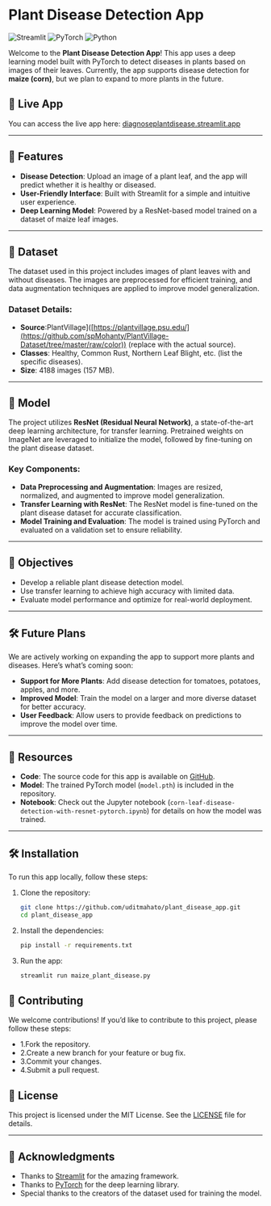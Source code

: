 # Plant Disease Detection App

![Streamlit](https://img.shields.io/badge/Streamlit-FF4B4B?style=for-the-badge&logo=Streamlit&logoColor=white)
![PyTorch](https://img.shields.io/badge/PyTorch-EE4C2C?style=for-the-badge&logo=PyTorch&logoColor=white)
![Python](https://img.shields.io/badge/Python-3776AB?style=for-the-badge&logo=python&logoColor=white)

Welcome to the **Plant Disease Detection App**! This app uses a deep learning model built with PyTorch to detect diseases in plants based on images of their leaves. Currently, the app supports disease detection for **maize (corn)**, but we plan to expand to more plants in the future.

## 🌱 Live App

You can access the live app here: [diagnoseplantdisease.streamlit.app](https://diagnoseplantdisease.streamlit.app/)

---

## 🚀 Features

- **Disease Detection**: Upload an image of a plant leaf, and the app will predict whether it is healthy or diseased.
- **User-Friendly Interface**: Built with Streamlit for a simple and intuitive user experience.
- **Deep Learning Model**: Powered by a ResNet-based model trained on a dataset of maize leaf images.

---

## 📂 Dataset

The dataset used in this project includes images of plant leaves with and without diseases. The images are preprocessed for efficient training, and data augmentation techniques are applied to improve model generalization.

### Dataset Details:
- **Source**:PlantVillage]([https://plantvillage.psu.edu/](https://github.com/spMohanty/PlantVillage-Dataset/tree/master/raw/color)) (replace with the actual source).
- **Classes**: Healthy, Common Rust, Northern Leaf Blight, etc. (list the specific diseases).
- **Size**: 4188 images (157 MB).

---

## 🧠 Model

The project utilizes **ResNet (Residual Neural Network)**, a state-of-the-art deep learning architecture, for transfer learning. Pretrained weights on ImageNet are leveraged to initialize the model, followed by fine-tuning on the plant disease dataset.

### Key Components:
- **Data Preprocessing and Augmentation**: Images are resized, normalized, and augmented to improve model generalization.
- **Transfer Learning with ResNet**: The ResNet model is fine-tuned on the plant disease dataset for accurate classification.
- **Model Training and Evaluation**: The model is trained using PyTorch and evaluated on a validation set to ensure reliability.

---

## 🎯 Objectives

- Develop a reliable plant disease detection model.
- Use transfer learning to achieve high accuracy with limited data.
- Evaluate model performance and optimize for real-world deployment.

---

## 🛠️ Future Plans

We are actively working on expanding the app to support more plants and diseases. Here’s what’s coming soon:

- **Support for More Plants**: Add disease detection for tomatoes, potatoes, apples, and more.
- **Improved Model**: Train the model on a larger and more diverse dataset for better accuracy.
- **User Feedback**: Allow users to provide feedback on predictions to improve the model over time.

---

## 🧰 Resources

- **Code**: The source code for this app is available on [GitHub](https://github.com/uditmahato/plant_disease_app).
- **Model**: The trained PyTorch model (`model.pth`) is included in the repository.
- **Notebook**: Check out the Jupyter notebook (`corn-leaf-disease-detection-with-resnet-pytorch.ipynb`) for details on how the model was trained.

---

## 🛠️ Installation

To run this app locally, follow these steps:

1. Clone the repository:
   ```bash
   git clone https://github.com/uditmahato/plant_disease_app.git
   cd plant_disease_app

2. Install the dependencies:
   ```bash
   pip install -r requirements.txt

3. Run the app:
   ```bash
   streamlit run maize_plant_disease.py

## 🤝 Contributing
We welcome contributions! If you’d like to contribute to this project, please follow these steps:
- 1.Fork the repository.
- 2.Create a new branch for your feature or bug fix.
- 3.Commit your changes.
- 4.Submit a pull request.

## 📄 License

This project is licensed under the MIT License. See the [LICENSE](LICENSE) file for details.

---

## 🙏 Acknowledgments

- Thanks to [Streamlit](https://streamlit.io/) for the amazing framework.
- Thanks to [PyTorch](https://pytorch.org/) for the deep learning library.
- Special thanks to the creators of the dataset used for training the model.

